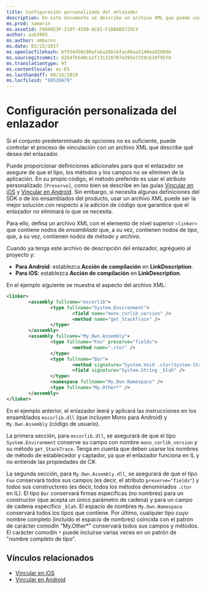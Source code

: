 ```yaml
---
title: Configuración personalizada del enlazador
description: En este documento se describe un archivo XML que puede usarse para configurar el vinculador, de modo que se garantice explícitamente que el código necesario no se elimine de la aplicación vinculada.
ms.prod: xamarin
ms.assetid: F8A99E3F-2197-4399-AC81-F1DBAB5729C9
author: asb3993
ms.author: amburns
ms.date: 03/22/2017
ms.openlocfilehash: bf934d50c90efaba266cbfac00aa5140ea92009b
ms.sourcegitcommit: 6264fb540ca1f131328707e295e7259cb10f95fb
ms.translationtype: HT
ms.contentlocale: es-ES
ms.lasthandoff: 08/16/2019
ms.locfileid: "69526679"
---
```

# <a name="custom-linker-configuration"></a>Configuración personalizada del enlazador

Si el conjunto predeterminado de opciones no es suficiente, puede controlar el proceso de vinculación con un archivo XML que describe qué desea del enlazador.

Puede proporcionar definiciones adicionales para que el enlazador se asegure de que el tipo, los métodos y los campos no se eliminen de la aplicación. En su propio código, el método preferido es usar el atributo personalizado `[Preserve]`, como bien se describe en las guías [Vincular en iOS](~/ios/deploy-test/linker.md) y [Vincular en Android](~/android/deploy-test/linker.md).
Sin embargo, si necesita algunas definiciones del SDK o de los ensamblados del producto, usar un archivo XML puede ser la mejor solución con respecto a la adición de código que garantice que el enlazador no eliminará lo que se necesita.

Para ello, defina un archivo XML con el elemento de nivel superior `<linker>` que contiene nodos de *ensamblado* que, a su vez, contienen nodos de *tipo*, que, a su vez, contienen nodos de *método* y *archivo*.

Cuando ya tenga este archivo de descripción del enlazador, agréguelo al proyecto y:

- **Para Android**: establezca **Acción de compilación** en **LinkDescription**.
- **Para iOS**: establezca **Acción de compilación** en **LinkDescription**.


En el ejemplo siguiente se muestra el aspecto del archivo XML:

```xml
<linker>
        <assembly fullname="mscorlib">
                <type fullname="System.Environment">
                        <field name="mono_corlib_version" />
                        <method name="get_StackTrace" />
                </type>
        </assembly>
        <assembly fullname="My.Own.Assembly">
                <type fullname="Foo" preserve="fields">
                        <method name=".ctor" />
                </type>
                <type fullname="Bar">
                        <method signature="System.Void .ctor(System.String)" />
                        <field signature="System.String _blah" />
                </type>
                <namespace fullname="My.Own.Namespace" />
                <type fullname="My.Other*" />
        </assembly>
</linker>
```

En el ejemplo anterior, el enlazador leerá y aplicará las instrucciones en los ensamblados `mscorlib.dll` (que incluyen Mono para Android) y `My.Own.Assembly` (código de usuario).

La primera sección, para `mscorlib.dll`, se asegurará de que el tipo `System.Environment` conserve su campo con nombre `mono_corlib_version` y su método `get_StackTrace`.
Tenga en cuenta que deben usarse los nombres de método de establecedor y captador, ya que el enlazador funciona en IL y no entiende las propiedades de C#.

La segunda sección, para `My.Own.Assembly.dll`, se asegurará de que el tipo `Foo` conservará todos sus campos (es decir, el atributo `preserve="fields"`) y todos sus constructores (es decir, todos los métodos denominados `.ctor` en IL). El tipo `Bar` conservará firmas específicas (no nombres) para un constructor (que acepta un único parámetro de cadena) y para un campo de cadena específico `_blah`.
El espacio de nombres `My.Own.Namespace` conservará todos los tipos que contiene.
Por último, cualquier tipo cuyo nombre completo (incluido el espacio de nombres) coincida con el patrón de carácter comodín "My.Other\*" conservará todos sus campos y métodos. El carácter comodín `*` puede incluirse varias veces en un patrón de "nombre completo de tipo".



## <a name="related-links"></a>Vínculos relacionados

- [Vincular en iOS](~/ios/deploy-test/linker.md)
- [Vincular en Android](~/android/deploy-test/linker.md)
